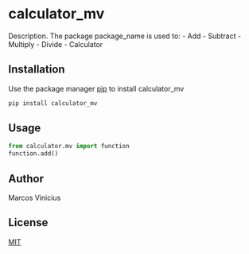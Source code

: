 # calculator_mv

Description. 
The package package_name is used to:
	- Add
	- Subtract
 	- Multiply
  	- Divide
 	- Calculator

## Installation

Use the package manager [pip](https://pip.pypa.io/en/stable/) to install calculator_mv

```bash
pip install calculator_mv
```

## Usage

```python
from calculator.mv import function
function.add()
```

## Author
Marcos Vinicius

## License
[MIT](https://choosealicense.com/licenses/mit/)
